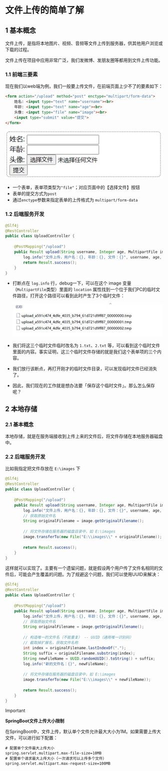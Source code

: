 # 文件上传的简单了解

## 1 基本概念

文件上传，是指将本地图片、视频、音频等文件上传到服务器，供其他用户浏览或下载的过程。

文件上传在项目中应用非常广泛，我们发微博、发朋友圈等都用到文件上传功能。

### 1.1 前端三要素

现在我们以web端为例，我们一般要上传文件，在前端页面上少不了的要素如下：

```html
<form action="/upload" method="post" enctype="multipart/form-data">
    姓名: <input type="text" name="username"><br>
    年龄: <input type="text" name="age"><br>
    头像: <input type="file" name="image"><br>
    <input type="submit" value="提交">
</form>
```

![image-20241123010052858](assets/image-20241123010052858.png)

- 一个表单，表单项类型为`"file"`；对应页面中的【选择文件】按钮
- 表单的提交方式为`post`
- 通过`enctype`参数来指定表单的上传格式为 `multipart/form-data`

### 1.2 后端服务开发

```java
@Slf4j
@RestController
public class UploadController {

    @PostMapping("/upload")
    public Result upload(String username, Integer age, MultipartFile image){
        log.info("文件上传，用户名：{}, 年龄：{}, 文件：{}", username, age, image);
        return Result.success();
    }
}
```

- 打断点在 `log.info` 行，debug一下，可以在这个 image 变量（`MultipartFile`类型）里面的 `location` 属性找到一个位于我们PC的临时文件路径，打开这个路径可以看到此时产生了3个临时文件：

  ![image-20241123012308890](assets/image-20241123012308890.png)

- 我们将这三个临时文件临时改名为 `1.txt`、`2.txt` 等，可以看到这个临时文件里面的内容。事实证明，这三个临时文件存储的就是我们这个表单项的三个内容。

- 我们放行该断点，再打开刚才的临时文件目录，可以发现临时文件已经消失了。

- 因此，我们现在的工作就是想办法要「保存这个临时文件」。那么怎么保存呢？

## 2 本地存储

### 2.1 基本概念

本地存储，就是在服务端接收到上传上来的文件后，将文件存储在本地服务器磁盘中。

### 2.2 后端服务开发

比如我指定把文件存放在 `E:\images` 下

```java
@Slf4j
@RestController
public class UploadController {

    @PostMapping("/upload")
    public Result upload(String username, Integer age, MultipartFile image) throws IOException {
        log.info("文件上传，用户名：{}, 年龄：{}, 文件：{}", username, age, image);
        // 获取原始文件名
        String originalFilename = image.getOriginalFilename();

        // 将文件存储在服务器的磁盘目录中，如 E:\images
        image.transferTo(new File("E:\\images\\" + originalFilename));
        
        return Result.success();
    }
}

```

这样就可以实现了。主要有一个遗留问题，就是假设两个用户传了文件名相同的文件后，可能会产生覆盖的问题。为了规避这个问题，我们可以使用UUID来解决：

```java
@Slf4j
@RestController
public class UploadController {

    @PostMapping("/upload")
    public Result upload(String username, Integer age, MultipartFile image) throws IOException {
        log.info("文件上传，用户名：{}, 年龄：{}, 文件：{}", username, age, image);
        // 获取原始文件名
        String originalFilename = image.getOriginalFilename();

        // 构造唯一的文件名（不能重复） -- UUID（通用唯一识别码）
        // 截取掉扩展名，获取文件名称
        int index = originalFilename.lastIndexOf(".");
        String suffix = originalFilename.substring(index);
        String newFileName = UUID.randomUUID().toString() + suffix;
        log.info("新的文件名：{}", newFileName);

        // 将文件存储在服务器的磁盘目录中，如 E:\images
        image.transferTo(new File("E:\\images\\" + newFileName));

        return Result.success();
    }
}
```

> [!IMPORTANT]
>
> **SpringBoot文件上传大小限制**
>
> 在SpringBoot中，文件上传，默认单个文件允许最大大小为1M。如果需要上传大文件，可以进行如下配置：
>
> ```properties
> # 配置单个文件最大上传大小
> spring.servlet.multipart.max-file-size=10MB
> # 配置单个请求最大上传大小（一次请求可以上传多个文件）
> spring.servlet.multipart.max-request-size=100MB
> ```
>
> 

